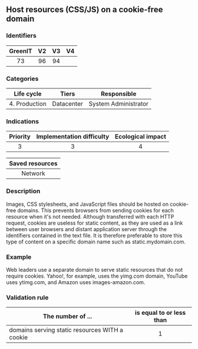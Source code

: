 ## Host resources (CSS/JS) on a cookie-free domain

### Identifiers

| GreenIT | V2  | V3  |  V4  |
|:-------:|:---:|:---:|:----:|
|   73    |  96 |  94 |      |

### Categories

|  Life cycle   |   Tiers    |     Responsible      |
|:-------------:|:----------:|:--------------------:|
| 4. Production | Datacenter | System Administrator |

### Indications

|      Priority      | Implementation difficulty | Ecological impact |
|:------------------:|:-------------------------:|:-----------------:|
|         3          |             3             |         4         |

|                      Saved resources                      |
|:---------------------------------------------------------:|
|                          Network                          |

### Description

Images, CSS stylesheets, and JavaScript files should be hosted on cookie-free domains. 
This prevents browsers from sending cookies for each resource when it's not needed. 
Although transferred with each HTTP request, cookies are useless for static content, as they are used as a link between 
user browsers and distant application server through the identifiers contained in the text file. 
It is therefore preferable to store this type of content on a specific domain name such as static.mydomain.com. 

### Example

Web leaders use a separate domain to serve static resources that do not require cookies. Yahoo!, for example, uses the yimg.com domain, YouTube uses ytimg.com, and Amazon uses images-amazon.com.

### Validation rule

| The number of ...                              | is equal to or less than |  
|------------------------------------------------|:------------------------:|
| domains serving static resources WITH a cookie |            1             |
